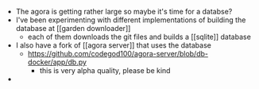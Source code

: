 - The agora is getting rather large so maybe it's time for a databse?
- I've been experimenting with different implementations of building the database at [[garden downloader]]
	- each of them downloads the git files and builds a [[sqlite]] database
- I also have a fork of [[agora server]] that uses the database
	- https://github.com/codegod100/agora-server/blob/db-docker/app/db.py
		- this is very alpha quality, please be kind
-